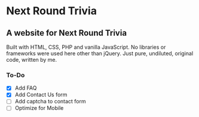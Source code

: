 # Next Round Trivia
## A website for Next Round Trivia

Built with HTML, CSS, PHP and vanilla JavaScript. No libraries or frameworks were used here other than jQuery. Just pure, undiluted, original code, written by me.

### To-Do

- [x] Add FAQ
- [x] Add Contact Us form
- [ ] Add captcha to contact form
- [ ] Optimize for Mobile